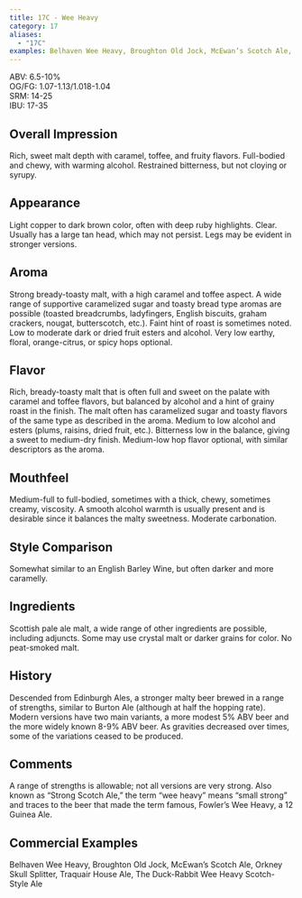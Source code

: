 ```yaml
---
title: 17C - Wee Heavy
category: 17
aliases: 
  - "17C"
examples: Belhaven Wee Heavy, Broughton Old Jock, McEwan’s Scotch Ale, Orkney Skull Splitter, Traquair House Ale, The Duck-Rabbit Wee Heavy Scotch-Style Ale
---
```


ABV: 6.5-10%  
OG/FG: 1.07-1.13/1.018-1.04  
SRM: 14-25  
IBU: 17-35

## Overall Impression
Rich, sweet malt depth with caramel, toffee, and fruity flavors. Full-bodied and chewy, with warming alcohol. Restrained bitterness, but not cloying or syrupy.

## Appearance
Light copper to dark brown color, often with deep ruby highlights. Clear. Usually has a large tan head, which may not persist. Legs may be evident in stronger versions.

## Aroma
Strong bready-toasty malt, with a high caramel and toffee aspect. A wide range of supportive caramelized sugar and toasty bread type aromas are possible (toasted breadcrumbs, ladyfingers, English biscuits, graham crackers, nougat, butterscotch, etc.). Faint hint of roast is sometimes noted. Low to moderate dark or dried fruit esters and alcohol. Very low earthy, floral, orange-citrus, or spicy hops optional.

## Flavor
Rich, bready-toasty malt that is often full and sweet on the palate with caramel and toffee flavors, but balanced by alcohol and a hint of grainy roast in the finish. The malt often has caramelized sugar and toasty flavors of the same type as described in the aroma. Medium to low alcohol and esters (plums, raisins, dried fruit, etc.). Bitterness low in the balance, giving a sweet to medium-dry finish. Medium-low hop flavor optional, with similar descriptors as the aroma.

## Mouthfeel
Medium-full to full-bodied, sometimes with a thick, chewy, sometimes creamy, viscosity. A smooth alcohol warmth is usually present and is desirable since it balances the malty sweetness. Moderate carbonation.

## Style Comparison
Somewhat similar to an English Barley Wine, but often darker and more caramelly.

## Ingredients
Scottish pale ale malt, a wide range of other ingredients are possible, including adjuncts. Some may use crystal malt or darker grains for color. No peat-smoked malt.

## History
Descended from Edinburgh Ales, a stronger malty beer brewed in a range of strengths, similar to Burton Ale (although at half the hopping rate). Modern versions have two main variants, a more modest 5% ABV beer and the more widely known 8-9% ABV beer.  As gravities decreased over times, some of the variations ceased to be produced.

## Comments
A range of strengths is allowable; not all versions are very strong. Also known as “Strong Scotch Ale,” the term “wee heavy” means “small strong” and traces to the beer that made the term famous, Fowler’s Wee Heavy, a 12 Guinea Ale.

## Commercial Examples
Belhaven Wee Heavy, Broughton Old Jock, McEwan’s Scotch Ale, Orkney Skull Splitter, Traquair House Ale, The Duck-Rabbit Wee Heavy Scotch-Style Ale